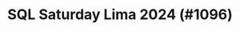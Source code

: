 ---
layout: event
title: "SQL Saturday Lima 2024 (#1096)"
subtitle: ""
tags: ["Lima", "Peru", "San Isidro", "physical", "2024", "South America"]
thumb: /assets/img/logos/Just_icon_Color_small.png
comments: false
data: SQLSat1096
testevent: 1
---